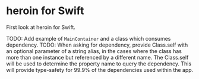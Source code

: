 # heroin for Swift

First look at heroin for Swift.

TODO: Add example of `MainContainer` and a class which consumes dependency.
TODO: When asking for dependency, provide Class.self with an optional parameter of a string alias, in the cases where the class has more than one instance but referenced by a different name. The Class.self will be used to determine the property name to query the dependency. This will provide type-safety for 99.9% of the dependencies used within the app.

